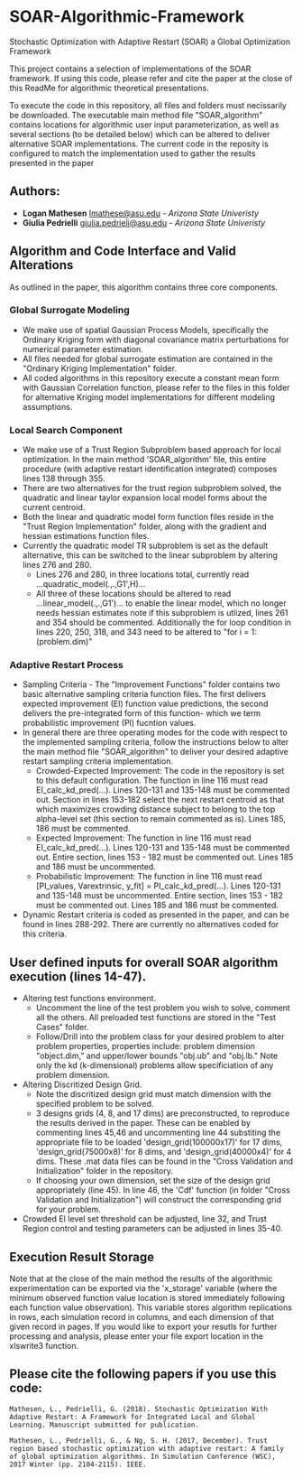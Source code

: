 # SOAR-Algorithmic-Framework
Stochastic Optimization with Adaptive Restart (SOAR) a Global Optimization Framework

This project contains a selection of implementations of the SOAR framework. If using this code, please refer and cite the paper at the close of this ReadMe for algorithmic theoretical presentations.

To execute the code in this repository, all files and folders must necissarily be downloaded. The executable main method file "SOAR_algorithm" contains locations for algorithmic user input parameterization, as well as several sections (to be detailed below) which can be altered to deliver alternative SOAR implementations. 
The current code in the reposity is configured to match the implementation used to gather the results presented in the paper  

## Authors: 
 * **Logan Mathesen** lmathese@asu.edu - *Arizona State Univeristy*
 * **Giulia Pedrielli** giulia.pedrieli@asu.edu - *Arizona State Univeristy* 
     
## Algorithm and Code Interface and Valid Alterations    
As outlined in the paper, this algorithm contains three core components.

### Global Surrogate Modeling
* We make use of spatial Gaussian Process Models, specifically the Ordinary Kriging form with diagonal covariance matrix perturbations for numerical parameter estimation.
* All files needed for global surrogate estimation are contained in the "Ordinary Kriging Implementation" folder.
* All coded algorithms in this repository execute a constant mean form with Gaussian Correlation function, please refer to the files in this folder for alternative Kriging model implementations for different modeling assumptions.

### Local Search Component
* We make use of a Trust Region Subproblem based approach for local optimization. In the main method 'SOAR_algorithm' file, this entire procedure (with adaptive restart identification integrated) composes lines 138 through 355.  
* There are two alternatives for the trust region subproblem solved, the quadratic and linear taylor expansion local model forms about the current centroid.
* Both the linear and quadratic model form function files reside in the "Trust Region Implementation" folder, along with the gradient and hessian estimations function files.  
* Currently the quadratic model TR subproblem is set as the default alternative, this can be switched to the linear subproblem by altering lines 276 and 280. 
	* Lines 276 and 280, in three locations total, currently read ...quadratic_model(.,.,G1',H)...
	* All three of these locations should be altered to read ...linear_model(.,.,G1')... to enable the linear model, which no longer needs hessian estimates
note if this subproblem is utlized, lines 261 and 354 should be commented. Additionally the for loop condition in lines 220, 250, 318, and 343 need to be altered to "for i = 1:(problem.dim)"  
	
### Adaptive Restart Process
* Sampling Criteria - The "Improvement Functions" folder contains two basic alternative sampling criteria function files. The first delivers expected improvement (EI) function value predictions, the second delivers the pre-integrated form of this function- which we term probabilistic improvement (PI) fucntion values.  
* In general there are three operating modes for the code with respect to the implemented sampling criteria, follow the instructions below to alter the main method file "SOAR_algorithm" to deliver your desired adaptive restart sampling criteria implementation.
	* Crowded-Expected Improvement: The code in the repository is set to this default configuration. The function in line 116 must read EI_calc_kd_pred(...). Lines 120-131 and 135-148 must be commented out. Section in lines 153-182 select the next restart centroid as that which maximizes crowding distance subject to belong to the top alpha-level set (this section to remain commented as is). Lines 185, 186 must be commented.
	* Expected Improvement: The function in line 116 must read EI_calc_kd_pred(...).  Lines 120-131 and 135-148 must be commented out. Entire section, lines 153 - 182 must be commented out. Lines 185 and 186 must be uncommented.
	* Probabilistic Improvement: The function in line 116 must read [PI_values, Varextrinsic, y_fit] = PI_calc_kd_pred(...).  Lines 120-131 and 135-148 must be uncommented. Entire section, lines 153 - 182 must be commented out. Lines 185 and 186 must be commented.
* Dynamic Restart criteria is coded as presented in the paper, and can be found in lines 288-292. There are currently no alternatives coded for this criteria. 
		
	
    
## User defined inputs for overall SOAR algorithm execution (lines 14-47).
* Altering test functions environment. 
	* Uncomment the line of the test problem you wish to solve, comment all the others. All preloaded test functions are stored in the "Test Cases" folder. 
	* Follow/Drill into the problem class for your desired problem to alter problem properties, properties include: problem dimension "object.dim," and upper/lower bounds "obj.ub" and "obj.lb." Note only the kd (k-dimensional) problems allow specificiation of any problem dimension.  
* Altering Discritized Design Grid.
	* Note the discritized design grid must match dimension with the specified problem to be solved. 
	* 3 designs grids (4, 8, and 17 dims) are preconstructed, to reproduce the results derived in the paper. These can be enabled by commenting lines 45,46 and uncommenting line 44 substiting the appropriate file to be loaded 'design_grid(100000x17)' for 17 dims, 'design_grid(75000x8)' for 8 dims, and 'design_grid(40000x4)' for 4 dims. These .mat data files can be found in the "Cross Validation and Initialization" folder in the repository.
	* If choosing your own dimension, set the size of the design grid appropriately (line 45). In line 46, the 'Cdf' function (in folder "Cross Validation and Initialization") will construct the corresponding grid for your problem. 
* Crowded EI level set threshold can be adjusted, line 32, and Trust Region control and testing parameters can be adjusted in lines 35-40.

## Execution Result Storage
Note that at the close of the main method the results of the algorithmic experimentation can be exported via the 'x_storage' variable (where the minimum observed function value location is stored immediately following each function value observation). This variable stores algorithm replications in rows, each simulation record in columns, and each dimension of that given record in pages. 
	If you would like to export your resutls for further processing and analysis, please enter your file export location in the xlswrite3 function.


## Please cite the following papers if you use this code: 
```
Mathesen, L., Pedrielli, G. (2018). Stochastic Optimization With Adaptive Restart: A Framework for Integrated Local and Global Learning. Manuscript submitted for publication.
```
```
Mathesen, L., Pedrielli, G., & Ng, S. H. (2017, December). Trust region based stochastic optimization with adaptive restart: A family of global optimization algorithms. In Simulation Conference (WSC), 2017 Winter (pp. 2104-2115). IEEE.
```

